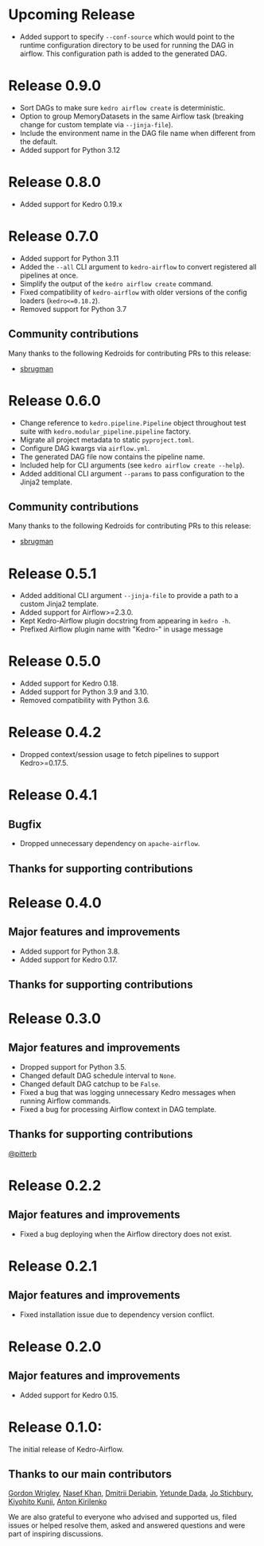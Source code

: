# Upcoming Release
* Added support to specify `--conf-source` which would point to the runtime configuration directory to be used for running the DAG in airflow. This configuration path is added to the generated DAG.

# Release 0.9.0
* Sort DAGs to make sure `kedro airflow create` is deterministic.
* Option to group MemoryDatasets in the same Airflow task (breaking change for custom template via `--jinja-file`).
* Include the environment name in the DAG file name when different from the default.
* Added support for Python 3.12

# Release 0.8.0
* Added support for Kedro 0.19.x

# Release 0.7.0
* Added support for Python 3.11
* Added the `--all` CLI argument to `kedro-airflow` to convert registered all pipelines at once.
* Simplify the output of the `kedro airflow create` command.
* Fixed compatibility of `kedro-airflow` with older versions of the config loaders (`kedro<=0.18.2`).
* Removed support for Python 3.7

## Community contributions
Many thanks to the following Kedroids for contributing PRs to this release:

* [sbrugman](https://github.com/sbrugman)

# Release 0.6.0
* Change reference to `kedro.pipeline.Pipeline` object throughout test suite with `kedro.modular_pipeline.pipeline` factory.
* Migrate all project metadata to static `pyproject.toml`.
* Configure DAG kwargs via `airflow.yml`.
* The generated DAG file now contains the pipeline name.
* Included help for CLI arguments (see `kedro airflow create --help`).
* Added additional CLI argument `--params` to pass configuration to the Jinja2 template.

## Community contributions
Many thanks to the following Kedroids for contributing PRs to this release:

* [sbrugman](https://github.com/sbrugman)

# Release 0.5.1
* Added additional CLI argument `--jinja-file` to provide a path to a custom Jinja2 template.
* Added support for Airflow>=2.3.0.
* Kept Kedro-Airflow plugin docstring from appearing in `kedro -h`.
* Prefixed Airflow plugin name with "Kedro-" in usage message

# Release 0.5.0
* Added support for Kedro 0.18.
* Added support for Python 3.9 and 3.10.
* Removed compatibility with Python 3.6.

# Release 0.4.2
* Dropped context/session usage to fetch pipelines to support Kedro>=0.17.5.

# Release 0.4.1

## Bugfix
* Dropped unnecessary dependency on `apache-airflow`.

## Thanks for supporting contributions

# Release 0.4.0

## Major features and improvements
* Added support for Python 3.8.
* Added support for Kedro 0.17.

## Thanks for supporting contributions

# Release 0.3.0

## Major features and improvements
* Dropped support for Python 3.5.
* Changed default DAG schedule interval to `None`.
* Changed default DAG catchup to be `False`.
* Fixed a bug that was logging unnecessary Kedro messages when running Airflow commands.
* Fixed a bug for processing Airflow context in DAG template.

## Thanks for supporting contributions
[@pitterb](https://github.com/pitterb)

# Release 0.2.2

## Major features and improvements
* Fixed a bug deploying when the Airflow directory does not exist.

# Release 0.2.1

## Major features and improvements
* Fixed installation issue due to dependency version conflict.

# Release 0.2.0

## Major features and improvements
* Added support for Kedro 0.15.

# Release 0.1.0:

The initial release of Kedro-Airflow.

## Thanks to our main contributors

[Gordon Wrigley](https://github.com/tolomea), [Nasef Khan](https://github.com/nakhan98), [Dmitrii Deriabin](https://github.com/DmitryDeryabin), [Yetunde Dada](https://github.com/yetudada), [Jo Stichbury](https://github.com/stichbury), [Kiyohito Kunii](https://github.com/921kiyo), [Anton Kirilenko](https://github.com/Flid)

We are also grateful to everyone who advised and supported us, filed issues or helped resolve them, asked and answered questions and were part of inspiring discussions.
